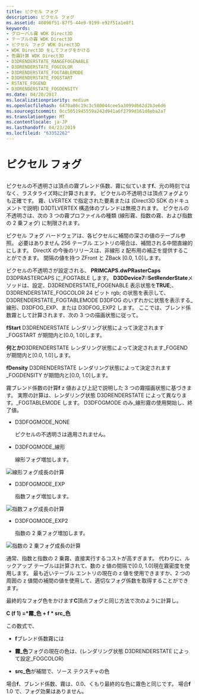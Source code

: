 ```yaml
---
title: ピクセル フォグ
description: ピクセル フォグ
ms.assetid: 40896f51-87f5-44e9-9199-e92f51a1e8f1
keywords:
- グローバル霧 WDK Direct3D
- テーブルの霧 WDK Direct3D
- ピクセル フォグ WDK Direct3D
- WDK Direct3D をしてフォグをかける
- 色霧計算 WDK Direct3D
- D3DRENDERSTATE_RANGEFOGENABLE
- D3DRENDERSTATE_FOGCOLOR
- D3DRENDERSTATE_FOGTABLEMODE
- D3DRENDERSTATE_FOGSTART
- RSTATE_FOGEND
- D3DRENDERSTATE_FOGDENSITY
ms.date: 04/20/2017
ms.localizationpriority: medium
ms.openlocfilehash: 6470a86c19c3c580044cee5a3099d662d2b3e6d6
ms.sourcegitcommit: 0cc5051945559a242d941a6f2799d161d8eba2a7
ms.translationtype: MT
ms.contentlocale: ja-JP
ms.lasthandoff: 04/23/2019
ms.locfileid: "63352262"
---
```

# <a name="pixel-fog"></a>ピクセル フォグ


## <span id="ddk_pixel_fog_gg"></span><span id="DDK_PIXEL_FOG_GG"></span>


ピクセルの不透明さは頂点の霧ブレンド係数、霧に似ています**f**、光の時刻ではなく、ラスタライズ時に計算されます。 ピクセルの不透明さは頂点フォグよりも正確です。 霧、LVERTEX で指定された要素または (Direct3D SDK のドキュメントで説明) D3DTLVERTEX 構造体のブレンドは無視されます。 ピクセルの不透明さは、次の 3 つの霧プロファイルの種類 (線形霧、指数の霧、および指数の 2 乗フォグ) に制限されます。

ピクセル フォグ ハードウェアは、各ピクセルに補間の深さの値のテーブル参照。 必要はありません 256 テーブル エントリの場合は、補間される中間直線的にします。 DirectX の今後のリリースは、非線形 z 配布用の補正を提供することができます。 間隔の値を持つ ZFront と ZBack \[0.0, 1.0\]します。

ピクセルの不透明さが設定される、 **PRIMCAPS.dwPRasterCaps** D3DPRASTERCAPS に\_FOGTABLE します。 **D3DDevice7::SetRenderState**メソッドは、設定、D3DRENDERSTATE\_FOGENABLE 表示状態を**TRUE**;、D3DRENDERSTATE\_FOGCOLOR 24 ビット rgb; の状態を表示して、D3DRENDERSTATE\_FOGTABLEMODE D3DFOG のいずれかに状態を表示する\_線形、D3DFOG\_EXP、または D3DFOG\_EXP2 します。 ここでは、ブレンド係数霧として計算されます、次の 3 つの描画状態に従って。

**fStart** D3DRENDERSTATE レンダリング状態によって決定されます\_FOGSTART が期間内と\[0.0, 1.0\]します。

**何とか**D3DRENDERSTATE レンダリング状態によって決定されます\_FOGEND が期間内と\[0.0, 1.0\]します。

**fDensity** D3DRENDERSTATE レンダリング状態によって決定されます\_FOGDENSITY が期間内と\[0.0, 1.0\]します。

霧ブレンド係数の計算**f** z 値および上記で説明した 3 つの霧描画状態に基づきます。 実際の計算は、レンダリング状態 D3DRENDERSTATE によって異なります。\_FOGTABLEMODE します。 D3DFOGMODE のみ\_線形霧の使用開始し、終了値。

-   D3DFOGMODE\_NONE

    ピクセルの不透明さは適用されません。

-   D3DFOGMODE\_線形

    線形フォグ増加します。

![線形フォグ成長の計算](images/d3dfig10.png)

-   D3DFOGMODE\_EXP

    指数フォグ増加します。

![指数フォグ成長の計算](images/d3dfig11.png)

-   D3DFOGMODE\_EXP2

    指数の 2 乗フォグ増加します。

![指数の 2 乗フォグ成長の計算](images/d3dfig12.png)

通常、指数と指数の 2 乗霧、直接実行するコストが高すぎます。 代わりに、ルックアップ テーブルは計算されて、数の z 値の間隔で\[0.0, 1.0\]現在霧密度を使用します。 最も近いテーブル エントリの現在の z 値を使用できますか、2 つの周囲の z 値間の補間の値を使用して、適切なフォグ係数を取得することができます。

最終的なフォグ色をかけます**C**頂点フォグと同じ方法で次のように計算し。

**C (f 1) =\*霧\_色 + f \* src\_色**

この数式で、

-   **f**ブレンド係数霧には

-   **霧\_色**フォグの現在の色は、(レンダリング状態 D3DRENDERSTATE によって設定\_FOGCOLOR)

-   **src\_色**が補間で、ソース テクスチャの色

場合**f**、ブレンド係数、霧は、0.0、くもり最終的な色に霧色と同じです。 場合**f** 1.0 で、フォグ効果はありません。

 

 





